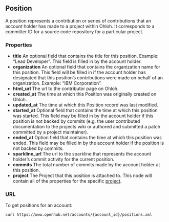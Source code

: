 ## Position
A position represents a contribution or series of contributions that an account holder has made to a project within Ohloh. It corresponds to a committer ID for a source code repository for a particular project.

### Properties

+ __title__
    An optional field that contains the title for this position. Example: “Lead Developer”. This field is filled in by the account holder.
+ __organization__
    An optional field that contains the organization name for this position. This field will be filled in if the account holder has designated that this position’s contributions were made on behalf of an organization. Example: “IBM Corporation”.
+ __html_url__
    The url to the contributor page on Ohloh.
+ __created_at__
    The time at which this Position was originally created on Ohloh.
+ __updated_at__
    The time at which this Position record was last modified.
+ __started_at__
    Optional field that contains the time at which this position was started. This field may be filled in by the account holder if this position is not backed by commits (e.g. the user contributed documentation to the projects wiki or authored and submitted a patch committed by a project maintainer).
+ __ended_at__
    Option field that contains the time at which this position was ended. This field may be filled in by the account holder if the position is not backed by commits.
+ __sparkline_url__
    The url to the sparkline that represents the account holder’s commit activity for the current position.
+ __commits__
    The total number of commits made by the account holder at this position.
+ __project__
    The Project that this position is attached to. This node will contain all of the properties for the specific [project](project.md).

### URL
To get positions for an account:
```shell
curl https://www.openhub.net/accounts/{account_id}/positions.xml
```
